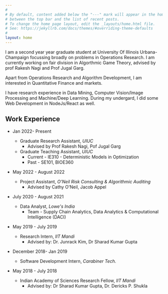```yaml
---
#
# By default, content added below the "---" mark will appear in the home page
# between the top bar and the list of recent posts.
# To change the home page layout, edit the _layouts/home.html file.
# See: https://jekyllrb.com/docs/themes/#overriding-theme-defaults
#
layout: home
---
```


I am a second year year graduate student at University Of Illinois Urbana-Champaign focussing broadly on problems in Operations Research. I am currently working on fair division in Algorthmic Game Theory, advised by prof Rakesh Nagi and Prof Jugal Garg.

Apart from Operations Research and Algorithm Development, I am interested in Quantitative Finance and markets.

I have research experience in Data Mining, Computer Vision/Image Processing and Machine/Deep Learning. During my undergard, I did some Web Development in NodeJs/React as well.

## Work Experience

- Jan 2022- Present
    - Graduate Research Assistant, *UIUC*
        - Advised by Prof Rakesh Nagi, Pof Jugal Garg
    - Graduate Teaching Assistant, *UIUC*
        - Current - IE310 - Deterministic Models in Optimization
        - Past - SE101, BIOE360 <br>


- May 2022 - August 2022
    - Project Assistant, *O’Neil Risk Consulting & Algorithmic Auditing*
        - Advised by Cathy O'Neil, Jacob Appel  <br>



- July 2020 - August 2021
    - Data Analyst, *Lowe's India*
        - Team - Supply Chain Analytics, Data Analytics & Computational Intelligence (DACI)  <br>



- May 2019 - July 2019
    - Research Intern, *IIT Mandi*
        - Advised by:  Dr. Junrack Kim, Dr Sharad Kumar Gupta  <br>



- December 2018- Jan 2019
    - Software Development Intern, *Carabiner Tech.*  <br>



- May 2018 - July 2018
    - Indian Academy of Sciences Research Fellow, *IIT Mandi*
        - Advised by: Dr Sharad Kumar Gupta, Dr. Dericks P. Shukla <br>


    

